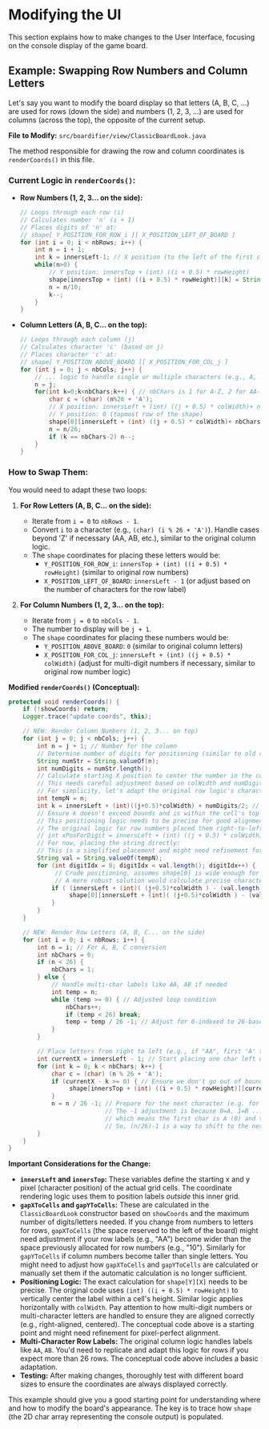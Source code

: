 # Modifying the UI

This section explains how to make changes to the User Interface, focusing on the console display of the game board.

## Example: Swapping Row Numbers and Column Letters

Let's say you want to modify the board display so that letters (A, B, C, ...) are used for rows (down the side) and numbers (1, 2, 3, ...) are used for columns (across the top), the opposite of the current setup.

**File to Modify:** `src/boardifier/view/ClassicBoardLook.java`

The method responsible for drawing the row and column coordinates is `renderCoords()` in this file.

### Current Logic in `renderCoords()`:

*   **Row Numbers (1, 2, 3... on the side):**
    ```java
    // Loops through each row (i)
    // Calculates number 'n' (i + 1)
    // Places digits of 'n' at:
    // shape[ Y_POSITION_FOR_ROW_i ][ X_POSITION_LEFT_OF_BOARD ]
    for (int i = 0; i < nbRows; i++) {
        int n = i + 1;
        int k = innersLeft-1; // X position (to the left of the first cell)
        while(n>0) {
            // Y position: innersTop + (int) ((i + 0.5) * rowHeight)
            shape[innersTop + (int) ((i + 0.5) * rowHeight)][k] = String.valueOf(n%10);
            n = n/10;
            k--;
        }
    }
    ```

*   **Column Letters (A, B, C... on the top):**
    ```java
    // Loops through each column (j)
    // Calculates character 'c' (based on j)
    // Places character 'c' at:
    // shape[ Y_POSITION_ABOVE_BOARD ][ X_POSITION_FOR_COL_j ]
    for (int j = 0; j < nbCols; j++) {
        // ... logic to handle single or multiple characters (e.g., A, Z, AA) ...
        n = j;
        for(int k=0;k<nbChars;k++) { // nbChars is 1 for A-Z, 2 for AA-ZZ, etc.
            char c = (char) (n%26 + 'A');
            // X position: innersLeft + (int) ((j + 0.5) * colWidth)+ nbChars/2 - k
            // Y position: 0 (topmost row of the shape)
            shape[0][innersLeft + (int) ((j + 0.5) * colWidth)+ nbChars/2 - k] = String.valueOf(c);
            n = n/26;
            if (k == nbChars-2) n--;
        }
    }
    ```

### How to Swap Them:

You would need to adapt these two loops:

1.  **For Row Letters (A, B, C... on the side):**
    *   Iterate from `i = 0` to `nbRows - 1`.
    *   Convert `i` to a character (e.g., `(char) (i % 26 + 'A')`). Handle cases beyond 'Z' if necessary (AA, AB, etc.), similar to the original column logic.
    *   The `shape` coordinates for placing these letters would be:
        *   `Y_POSITION_FOR_ROW_i`: `innersTop + (int) ((i + 0.5) * rowHeight)` (similar to original row numbers)
        *   `X_POSITION_LEFT_OF_BOARD`: `innersLeft - 1` (or adjust based on the number of characters for the row label)

2.  **For Column Numbers (1, 2, 3... on the top):**
    *   Iterate from `j = 0` to `nbCols - 1`.
    *   The number to display will be `j + 1`.
    *   The `shape` coordinates for placing these numbers would be:
        *   `Y_POSITION_ABOVE_BOARD`: `0` (similar to original column letters)
        *   `X_POSITION_FOR_COL_j`: `innersLeft + (int) ((j + 0.5) * colWidth)` (adjust for multi-digit numbers if necessary, similar to original row number logic)

**Modified `renderCoords()` (Conceptual):**

```java
protected void renderCoords() {
    if (!showCoords) return;
    Logger.trace("update coords", this);

    // NEW: Render Column Numbers (1, 2, 3... on top)
    for (int j = 0; j < nbCols; j++) {
        int n = j + 1; // Number for the column
        // Determine number of digits for positioning (similar to old row logic)
        String numStr = String.valueOf(n);
        int numDigits = numStr.length();
        // Calculate starting X position to center the number in the column header space
        // This needs careful adjustment based on colWidth and numDigits.
        // For simplicity, let's adapt the original row logic's character-by-character placement.
        int tempN = n;
        int k = innersLeft + (int)((j+0.5)*colWidth) + numDigits/2; // Approximate center
        // Ensure k doesn't exceed bounds and is within the cell's top border area.
        // This positioning logic needs to be precise for good alignment.
        // The original logic for row numbers placed them right-to-left:
        // int xPosForDigit = innersLeft + (int) ((j + 0.5) * colWidth) + (numDigits / 2) - digitIndex;
        // For now, placing the string directly:
        // This is a simplified placement and might need refinement for perfect centering/alignment.
        String val = String.valueOf(tempN);
        for (int digitIdx = 0; digitIdx < val.length(); digitIdx++) {
             // Crude positioning, assumes shape[0] is wide enough for all column numbers
             // A more robust solution would calculate precise character positions.
            if ( (innersLeft + (int)( (j+0.5)*colWidth ) - (val.length()/2) + digitIdx) < shape[0].length) {
                 shape[0][innersLeft + (int)( (j+0.5)*colWidth ) - (val.length()/2) + digitIdx] = String.valueOf(val.charAt(digitIdx));
            }
        }
    }

    // NEW: Render Row Letters (A, B, C... on the side)
    for (int i = 0; i < nbRows; i++) {
        int n = i; // For A, B, C conversion
        int nbChars = 0;
        if (n < 26) {
            nbChars = 1;
        } else {
            // Handle multi-char labels like AA, AB if needed
            int temp = n;
            while (temp >= 0) { // Adjusted loop condition
                nbChars++;
                if (temp < 26) break;
                temp = temp / 26 -1; // Adjust for 0-indexed to 26-based
            }
        }

        // Place letters from right to left (e.g., if "AA", first 'A' then second 'A')
        int currentX = innersLeft - 1; // Start placing one char left of the board
        for (int k = 0; k < nbChars; k++) {
            char c = (char) (n % 26 + 'A');
            if (currentX - k >= 0) { // Ensure we don't go out of bounds
                 shape[innersTop + (int) ((i + 0.5) * rowHeight)][currentX - k] = String.valueOf(c);
            }
            n = n / 26 -1; // Prepare for the next character (e.g. for AA, after A, n becomes 0, then -1)
                           // The -1 adjustment is because 0=A, 1=B ... 25=Z, then 26 should effectively be the start of 'AA'
                           // which means the first char is A (0) and the "next part" is also A (0).
                           // So, (n/26)-1 is a way to shift to the next "digit" in base 26.
        }
    }
}
```

**Important Considerations for the Change:**

*   **`innersLeft` and `innersTop`:** These variables define the starting x and y pixel (character position) of the actual grid cells. The coordinate rendering logic uses them to position labels *outside* this inner grid.
*   **`gapXToCells` and `gapYToCells`:** These are calculated in the `ClassicBoardLook` constructor based on `showCoords` and the maximum number of digits/letters needed. If you change from numbers to letters for rows, `gapXToCells` (the space reserved to the left of the board) might need adjustment if your row labels (e.g., "AA") become wider than the space previously allocated for row numbers (e.g., "10"). Similarly for `gapYToCells` if column numbers become taller than single letters. You might need to adjust how `gapXToCells` and `gapYToCells` are calculated or manually set them if the automatic calculation is no longer sufficient.
*   **Positioning Logic:** The exact calculation for `shape[Y][X]` needs to be precise. The original code uses `(int) ((i + 0.5) * rowHeight)` to vertically center the label within a cell's height. Similar logic applies horizontally with `colWidth`. Pay attention to how multi-digit numbers or multi-character letters are handled to ensure they are aligned correctly (e.g., right-aligned, centered). The conceptual code above is a starting point and might need refinement for pixel-perfect alignment.
*   **Multi-Character Row Labels:** The original column logic handles labels like `AA`, `AB`. You'd need to replicate and adapt this logic for rows if you expect more than 26 rows. The conceptual code above includes a basic adaptation.
*   **Testing:** After making changes, thoroughly test with different board sizes to ensure the coordinates are always displayed correctly.

This example should give you a good starting point for understanding where and how to modify the board's appearance. The key is to trace how `shape` (the 2D char array representing the console output) is populated. 